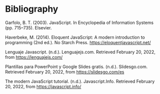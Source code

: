 # Bibliography

Garfolo, B. T. (2003). JavaScript. In Encyclopedia of Information Systems (pp. 715–735). Elsevier.

Haverbeke, M. (2014). Eloquent JavaScript: A modern introduction to programming (2nd ed.). No Starch Press. https://eloquentjavascript.net/

Lenguaje Javascript. (n.d.). Lenguajejs.com. Retrieved February 20, 2022, from https://lenguajejs.com/

Plantillas para PowerPoint y Google Slides gratis. (n.d.). Slidesgo.com. Retrieved February 20, 2022, from https://slidesgo.com/es

The modern JavaScript tutorial. (n.d.). Javascript.Info. Retrieved February 20, 2022, from https://javascript.info/
